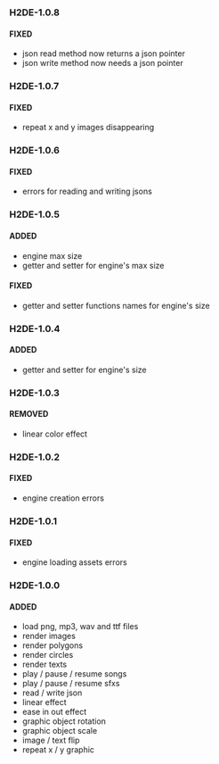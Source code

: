 ### H2DE-1.0.8
#### FIXED
- json read method now returns a json pointer
- json write method now needs a json pointer

### H2DE-1.0.7
#### FIXED
- repeat x and y images disappearing

### H2DE-1.0.6
#### FIXED
- errors for reading and writing jsons

### H2DE-1.0.5
#### ADDED
- engine max size
- getter and setter for engine's max size
#### FIXED
- getter and setter functions names for engine's size

### H2DE-1.0.4
#### ADDED
- getter and setter for engine's size

### H2DE-1.0.3
#### REMOVED
- linear color effect

### H2DE-1.0.2
#### FIXED
- engine creation errors

### H2DE-1.0.1
#### FIXED
- engine loading assets errors

### H2DE-1.0.0
#### ADDED
- load png, mp3, wav and ttf files
- render images
- render polygons
- render circles
- render texts
- play / pause / resume songs
- play / pause / resume sfxs
- read / write json 
- linear effect
- ease in out effect
- graphic object rotation
- graphic object scale
- image / text flip
- repeat x / y graphic 
